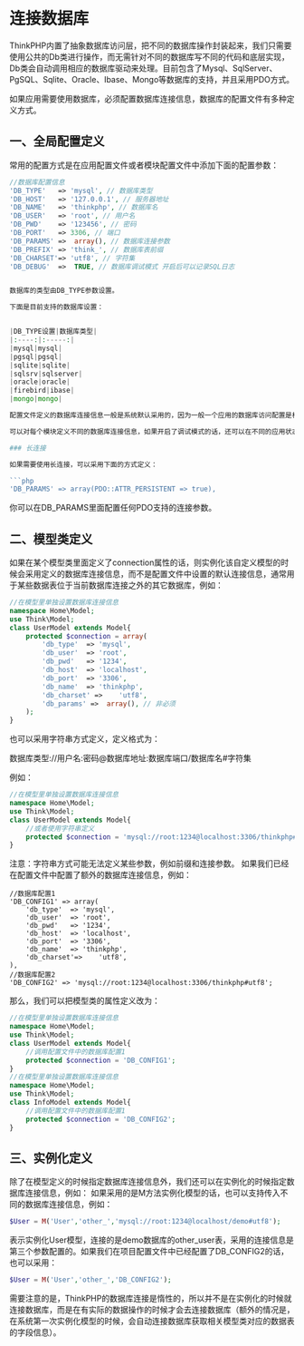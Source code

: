 # 连接数据库

ThinkPHP内置了抽象数据库访问层，把不同的数据库操作封装起来，我们只需要使用公共的Db类进行操作，而无需针对不同的数据库写不同的代码和底层实现，Db类会自动调用相应的数据库驱动来处理。目前包含了Mysql、SqlServer、PgSQL、Sqlite、Oracle、Ibase、Mongo等数据库的支持，并且采用PDO方式。

如果应用需要使用数据库，必须配置数据库连接信息，数据库的配置文件有多种定义方式。

## 一、全局配置定义

常用的配置方式是在应用配置文件或者模块配置文件中添加下面的配置参数：

```php
//数据库配置信息
'DB_TYPE'   => 'mysql', // 数据库类型
'DB_HOST'   => '127.0.0.1', // 服务器地址
'DB_NAME'   => 'thinkphp', // 数据库名
'DB_USER'   => 'root', // 用户名
'DB_PWD'    => '123456', // 密码
'DB_PORT'   => 3306, // 端口
'DB_PARAMS' =>  array(), // 数据库连接参数
'DB_PREFIX' => 'think_', // 数据库表前缀 
'DB_CHARSET'=> 'utf8', // 字符集
'DB_DEBUG'  =>  TRUE, // 数据库调试模式 开启后可以记录SQL日志


数据库的类型由DB_TYPE参数设置。

下面是目前支持的数据库设置：


|DB_TYPE设置|数据库类型|
|:----:|:-----:|
|mysql|mysql|
|pgsql|pgsql|
|sqlite|sqlite|
|sqlsrv|sqlserver|
|oracle|oracle|
|firebird|ibase|
|mongo|mongo|

配置文件定义的数据库连接信息一般是系统默认采用的，因为一般一个应用的数据库访问配置是相同的。该方法系统在连接数据库的时候会自动获取，无需手动连接。

可以对每个模块定义不同的数据库连接信息，如果开启了调试模式的话，还可以在不同的应用状态的配置文件里面定义独立的数据库配置信息。

### 长连接

如果需要使用长连接，可以采用下面的方式定义：

```php
'DB_PARAMS' => array(PDO::ATTR_PERSISTENT => true),
```

你可以在DB_PARAMS里面配置任何PDO支持的连接参数。

## 二、模型类定义


如果在某个模型类里面定义了connection属性的话，则实例化该自定义模型的时候会采用定义的数据库连接信息，而不是配置文件中设置的默认连接信息，通常用于某些数据表位于当前数据库连接之外的其它数据库，例如：

```php
//在模型里单独设置数据库连接信息
namespace Home\Model;
use Think\Model;
class UserModel extends Model{
    protected $connection = array(
        'db_type'  => 'mysql',
        'db_user'  => 'root',
        'db_pwd'   => '1234',
        'db_host'  => 'localhost',
        'db_port'  => '3306',
        'db_name'  => 'thinkphp',
        'db_charset' =>    'utf8',
        'db_params' =>  array(), // 非必须
    );
}
```
也可以采用字符串方式定义，定义格式为：

数据库类型://用户名:密码@数据库地址:数据库端口/数据库名#字符集

例如：

```php
//在模型里单独设置数据库连接信息
namespace Home\Model;
use Think\Model;
class UserModel extends Model{
    //或者使用字符串定义
    protected $connection = 'mysql://root:1234@localhost:3306/thinkphp#utf8';
}
```
注意：字符串方式可能无法定义某些参数，例如前缀和连接参数。
如果我们已经在配置文件中配置了额外的数据库连接信息，例如：

```
//数据库配置1
'DB_CONFIG1' => array(
    'db_type'  => 'mysql',
    'db_user'  => 'root',
    'db_pwd'   => '1234',
    'db_host'  => 'localhost',
    'db_port'  => '3306',
    'db_name'  => 'thinkphp',
    'db_charset'=>    'utf8',
),
//数据库配置2
'DB_CONFIG2' => 'mysql://root:1234@localhost:3306/thinkphp#utf8';
```

那么，我们可以把模型类的属性定义改为：

```php
//在模型里单独设置数据库连接信息
namespace Home\Model;
use Think\Model;
class UserModel extends Model{
    //调用配置文件中的数据库配置1
    protected $connection = 'DB_CONFIG1';
}
//在模型里单独设置数据库连接信息
namespace Home\Model;
use Think\Model;
class InfoModel extends Model{
    //调用配置文件中的数据库配置1
    protected $connection = 'DB_CONFIG2';
}
```
## 三、实例化定义


除了在模型定义的时候指定数据库连接信息外，我们还可以在实例化的时候指定数据库连接信息，例如： 如果采用的是M方法实例化模型的话，也可以支持传入不同的数据库连接信息，例如：

```php
$User = M('User','other_','mysql://root:1234@localhost/demo#utf8'); 
```
表示实例化User模型，连接的是demo数据库的other_user表，采用的连接信息是第三个参数配置的。如果我们在项目配置文件中已经配置了DB_CONFIG2的话，也可以采用：

```php
$User = M('User','other_','DB_CONFIG2'); 
```

需要注意的是，ThinkPHP的数据库连接是惰性的，所以并不是在实例化的时候就连接数据库，而是在有实际的数据操作的时候才会去连接数据库（额外的情况是，在系统第一次实例化模型的时候，会自动连接数据库获取相关模型类对应的数据表的字段信息）。